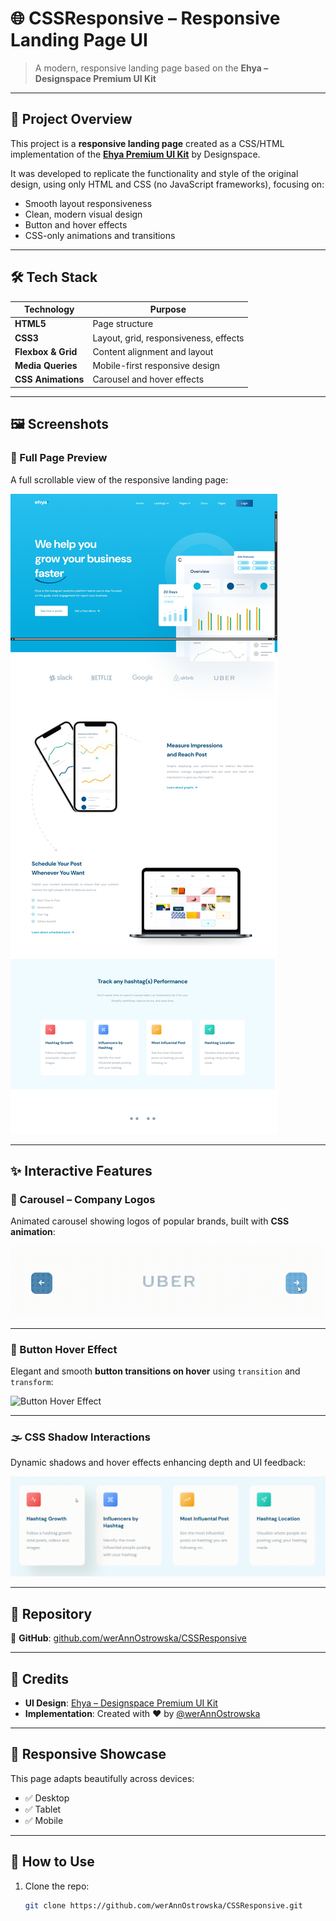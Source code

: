 # 🌐 CSSResponsive – Responsive Landing Page UI

> A modern, responsive landing page based on the **Ehya – Designspace Premium UI Kit**

---

## 🎨 Project Overview

This project is a **responsive landing page** created as a CSS/HTML implementation of the **[Ehya Premium UI Kit](https://designspace.io/product/ehya-landing-page-design-template/)** by Designspace.

It was developed to replicate the functionality and style of the original design, using only HTML and CSS (no JavaScript frameworks), focusing on:

- Smooth layout responsiveness  
- Clean, modern visual design  
- Button and hover effects  
- CSS-only animations and transitions  

---

## 🛠️ Tech Stack

| Technology | Purpose |
|------------|---------|
| **HTML5**  | Page structure |
| **CSS3**   | Layout, grid, responsiveness, effects |
| **Flexbox & Grid** | Content alignment and layout |
| **Media Queries** | Mobile-first responsive design |
| **CSS Animations** | Carousel and hover effects |

---

## 🖼️ Screenshots

### 🧩 Full Page Preview

A full scrollable view of the responsive landing page:

![Full Page](assetsReadMe/fullPage.jpeg)

---

## ✨ Interactive Features

### 🔁 Carousel – Company Logos

Animated carousel showing logos of popular brands, built with **CSS animation**:

![Carousel Animation](assetsReadMe/carousel.gif)

---

### 🔘 Button Hover Effect

Elegant and smooth **button transitions on hover** using `transition` and `transform`:

![Button Hover Effect](assetsReadMe/bbtns.gif)

---

### 🌫️ CSS Shadow Interactions

Dynamic shadows and hover effects enhancing depth and UI feedback:

![CSS Shadow Demo](assetsReadMe/shadow.gif)

---

## 📁 Repository

🔗 **GitHub**: [github.com/werAnnOstrowska/CSSResponsive](https://github.com/werAnnOstrowska/CSSResponsive)

---

## 🙌 Credits

- **UI Design**: [Ehya – Designspace Premium UI Kit](https://designspace.io/product/ehya-landing-page-design-template/)
- **Implementation**: Created with ❤️ by [@werAnnOstrowska](https://github.com/werAnnOstrowska)

---

## 📱 Responsive Showcase

This page adapts beautifully across devices:
- ✅ Desktop
- ✅ Tablet
- ✅ Mobile

---

## 📌 How to Use

1. Clone the repo:
   ```bash
   git clone https://github.com/werAnnOstrowska/CSSResponsive.git
